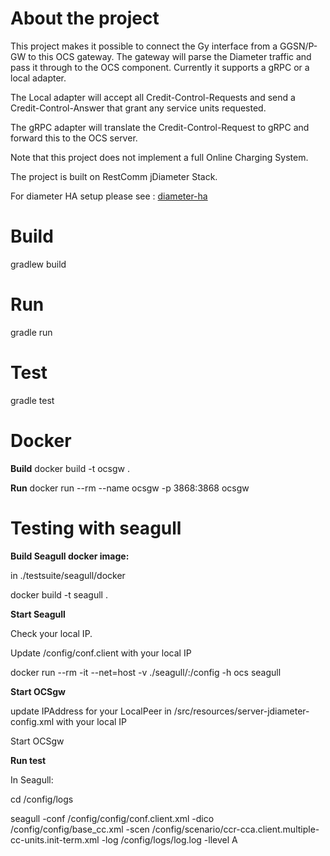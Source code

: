 
About the project
=================

This project makes it possible to connect the Gy interface from a GGSN/P-GW to this OCS gateway.
The gateway will parse the Diameter traffic and pass it through to the OCS component.
Currently it supports a gRPC or a local adapter.

The Local adapter will accept all Credit-Control-Requests and send a Credit-Control-Answer that grant
any service units requested.

The gRPC adapter will translate the Credit-Control-Request to gRPC and forward this to the OCS server.

Note that this project does not implement a full Online Charging System.

The project is built on RestComm jDiameter Stack.

For diameter HA setup please see : [diameter-ha](../diameter-ha/README.md)

Build
===============

gradlew build


Run
===============

gradle run


Test
=====================
gradle test


Docker
===============

**Build**
docker build -t ocsgw .

**Run**
docker run --rm --name ocsgw -p 3868:3868 ocsgw


Testing with seagull
=====================
 
**Build Seagull docker image:**

 in ./testsuite/seagull/docker
 
docker build -t seagull .

**Start Seagull**

Check your local IP.

Update /config/conf.client with your local IP

docker run --rm -it --net=host -v ./seagull/:/config -h ocs seagull

**Start OCSgw**

update IPAddress for your LocalPeer in /src/resources/server-jdiameter-config.xml with your local IP

Start OCSgw

**Run test**

In Seagull:

cd /config/logs

seagull -conf /config/config/conf.client.xml -dico /config/config/base_cc.xml -scen /config/scenario/ccr-cca.client.multiple-cc-units.init-term.xml -log /config/logs/log.log -llevel A
